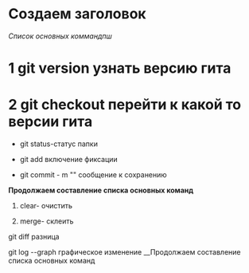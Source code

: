 # Создаем заголовок #

*Список основных коммандпш*

# 1 git version узнать версию гита

# 2 git checkout перейти к какой то версии гита

* git status-статус папки 

* git add включение фиксации

* git commit - m ""  сообщение к сохранению
 
__Продолжаем составление списка основных команд__

1. clear- очистить

2. merge- склеить 

git diff разница 

git log --graph графическое изменение
__Продолжаем составление списка основных команд


